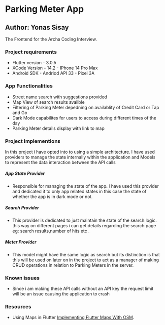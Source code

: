 # Parking Meter App

## Author: Yonas Sisay

The Frontend for the Archa Coding Interview.

### Project requirements

- Flutter version - 3.0.5
- XCode Version - 14.2 - IPhone 14 Pro Max
- Android SDK - Andriod API 33 - Pixel 3A

### App Functionalities

- Street name search with suggestions provided
- Map View of search results availble
- Filtering of Parking Meter depedning on availablity of Credit Card or Tap and Go
- Dark Mode capabilites for users to access during different times of the day
- Parking Meter details display with link to map

### Project Implementions

In this project i have opted into to using a simple architecture. I have used providers to manage the state internally within the application and Models to represent the data interaction between the API calls

##### App State Provider

- Responsible for managing the state of the app. I have used this provider and dedicated it to only app related states in this case the state of whether the app is in dark mode or not.

##### Search Provider

- This provider is dedicated to just maintain the state of the search logic. this way on different pages i can get details regarding the search page eg: search results,number of hits etc .

##### Meter Provider

- This model might have the same logic as search but its distinction is that this will be used on later on in the project to act as a manager of making CRUD operations in relation to Parking Meters in the server.

### Known issues

- Since i am making these API calls without an API key the request limit will be an issue causing the application to crash

### Resources

- Using Maps in Flutter [Implementing Flutter Maps With OSM](https://techblog.geekyants.com/implementing-flutter-maps-with-osm/).
